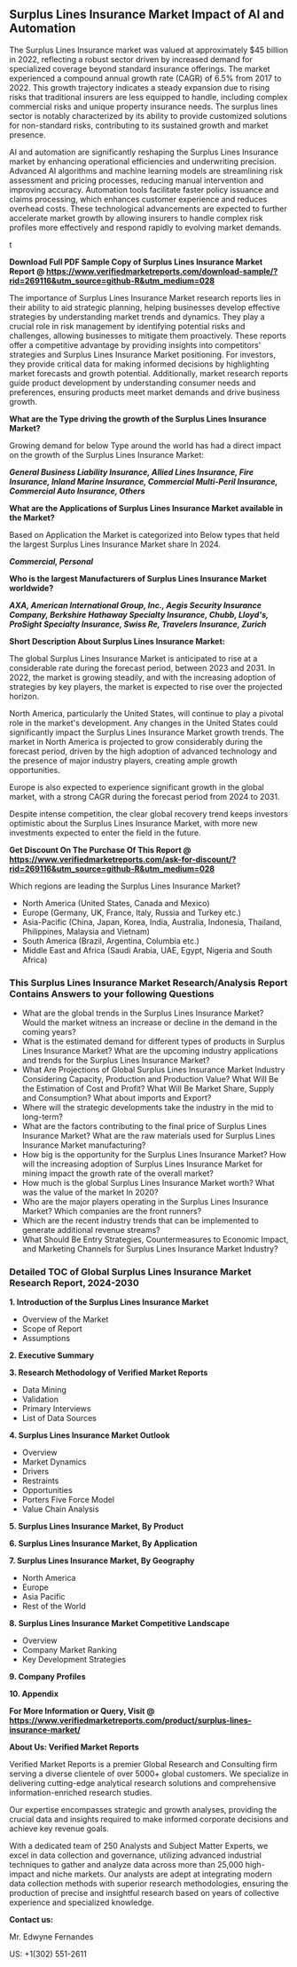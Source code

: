 <h2>Surplus Lines Insurance Market Impact of AI and Automation</h2><p>The Surplus Lines Insurance market was valued at approximately $45 billion in 2022, reflecting a robust sector driven by increased demand for specialized coverage beyond standard insurance offerings. The market experienced a compound annual growth rate (CAGR) of 6.5% from 2017 to 2022. This growth trajectory indicates a steady expansion due to rising risks that traditional insurers are less equipped to handle, including complex commercial risks and unique property insurance needs. The surplus lines sector is notably characterized by its ability to provide customized solutions for non-standard risks, contributing to its sustained growth and market presence.</p><p>AI and automation are significantly reshaping the Surplus Lines Insurance market by enhancing operational efficiencies and underwriting precision. Advanced AI algorithms and machine learning models are streamlining risk assessment and pricing processes, reducing manual intervention and improving accuracy. Automation tools facilitate faster policy issuance and claims processing, which enhances customer experience and reduces overhead costs. These technological advancements are expected to further accelerate market growth by allowing insurers to handle complex risk profiles more effectively and respond rapidly to evolving market demands.</p>t</p><p id="" class=""><strong>Download Full PDF Sample Copy of Surplus Lines Insurance Market Report @ <a href="https://www.verifiedmarketreports.com/download-sample/?rid=269116&utm_source=github-R&utm_medium=028" target="_blank">https://www.verifiedmarketreports.com/download-sample/?rid=269116&utm_source=github-R&utm_medium=028</a></strong></p><p>The importance of&nbsp;Surplus Lines Insurance Market research reports lies in their ability to aid strategic planning, helping businesses develop effective strategies by understanding market trends and dynamics. They play a crucial role in risk management by identifying potential risks and challenges, allowing businesses to mitigate them proactively. These reports offer a competitive advantage by providing insights into competitors' strategies and Surplus Lines Insurance Market positioning. For investors, they provide critical data for making informed decisions by highlighting market forecasts and growth potential. Additionally, market research reports guide product development by understanding consumer needs and preferences, ensuring products meet market demands and drive business growth.</p><p><strong>What are the&nbsp;Type driving the growth of the Surplus Lines Insurance Market?</strong></p><p id="" class="">Growing demand for below Type around the world has had a direct impact on the growth of the Surplus Lines Insurance Market:</p><em><strong>General Business Liability Insurance, Allied Lines Insurance, Fire Insurance, Inland Marine Insurance, Commercial Multi-Peril Insurance, Commercial Auto Insurance, Others</strong></em></p><strong>What are the&nbsp;Applications&nbsp;of Surplus Lines Insurance Market available in the Market?</strong></p><p id="" class="">Based on Application the Market is categorized into Below types that held the largest Surplus Lines Insurance Market share In 2024.</p><em><strong>Commercial, Personal</strong></em></p><strong>Who is the largest Manufacturers of Surplus Lines Insurance Market worldwide?</strong></p><p><em><strong>AXA, American International Group, Inc., Aegis Security Insurance Company, Berkshire Hathaway Specialty Insurance, Chubb, Lloyd's, ProSight Specialty Insurance, Swiss Re, Travelers Insurance, Zurich</strong></em></p><p id="" class=""><strong>Short Description About Surplus Lines Insurance Market:</strong></p><p>The global Surplus Lines Insurance Market is anticipated to rise at a considerable rate during the forecast period, between 2023 and 2031. In 2022, the market is growing steadily, and with the increasing adoption of strategies by key players, the market is expected to rise over the projected horizon.</p><p>North America, particularly the United States, will continue to play a pivotal role in the market's development. Any changes in the United States could significantly impact the Surplus Lines Insurance Market growth trends. The market in North America is projected to grow considerably during the forecast period, driven by the high adoption of advanced technology and the presence of major industry players, creating ample growth opportunities.</p><p>Europe is also expected to experience significant growth in the global market, with a strong CAGR during the forecast period from 2024 to 2031.</p><p>Despite intense competition, the clear global recovery trend keeps investors optimistic about the Surplus Lines Insurance Market, with more new investments expected to enter the field in the future.</p><p id="" class=""><strong>Get Discount On The Purchase Of This Report @ <a href="https://www.verifiedmarketreports.com/ask-for-discount/?rid=269116&utm_source=github-R&utm_medium=028" target="_blank">https://www.verifiedmarketreports.com/ask-for-discount/?rid=269116&utm_source=github-R&utm_medium=028</a></strong></p>Which regions are leading the Surplus Lines Insurance Market?</p><ul><li>North America (United States, Canada and Mexico)</li><li>Europe (Germany, UK, France, Italy, Russia and Turkey etc.)</li><li>Asia-Pacific (China, Japan, Korea, India, Australia, Indonesia, Thailand, Philippines, Malaysia and Vietnam)</li><li>South America (Brazil, Argentina, Columbia etc.)</li><li>Middle East and Africa (Saudi Arabia, UAE, Egypt, Nigeria and South Africa)</li></ul><h3 id="" class="">This Surplus Lines Insurance Market Research/Analysis Report Contains Answers to your following Questions</h3><ul><li>What are the global trends in the Surplus Lines Insurance Market? Would the market witness an increase or decline in the demand in the coming years?</li><li>What is the estimated demand for different types of products in Surplus Lines Insurance Market? What are the upcoming industry applications and trends for the Surplus Lines Insurance Market?</li><li>What Are Projections of Global Surplus Lines Insurance Market Industry Considering Capacity, Production and Production Value? What Will Be the Estimation of Cost and Profit? What Will Be Market Share, Supply and Consumption? What about imports and Export?</li><li>Where will the strategic developments take the industry in the mid to long-term?</li><li>What are the factors contributing to the final price of Surplus Lines Insurance Market? What are the raw materials used for Surplus Lines Insurance Market manufacturing?</li><li>How big is the opportunity for the Surplus Lines Insurance Market? How will the increasing adoption of Surplus Lines Insurance Market for mining impact the growth rate of the overall market?</li><li>How much is the global Surplus Lines Insurance Market worth? What was the value of the market In 2020?</li><li>Who are the major players operating in the Surplus Lines Insurance Market? Which companies are the front runners?</li><li>Which are the recent industry trends that can be implemented to generate additional revenue streams?</li><li>What Should Be Entry Strategies, Countermeasures to Economic Impact, and Marketing Channels for Surplus Lines Insurance Market Industry?</li></ul><h3 id="" class="">Detailed TOC of Global Surplus Lines Insurance Market Research Report, 2024-2030</h3><p id="" class=""><strong>1. Introduction of the Surplus Lines Insurance Market</strong></p><ul><li>Overview of the Market</li><li>Scope of Report</li><li>Assumptions</li></ul><p id="" class=""><strong>2. Executive Summary</strong></p><p id="" class=""><strong>3. Research Methodology of Verified Market Reports</strong></p><ul><li>Data Mining</li><li>Validation</li><li>Primary Interviews</li><li>List of Data Sources</li></ul><p id="" class=""><strong>4. Surplus Lines Insurance Market Outlook</strong></p><ul><li>Overview</li><li>Market Dynamics</li><li>Drivers</li><li>Restraints</li><li>Opportunities</li><li>Porters Five Force Model</li><li>Value Chain Analysis</li></ul><p id="" class=""><strong>5. Surplus Lines Insurance Market, By Product</strong></p><p id="" class=""><strong>6. Surplus Lines Insurance Market, By Application</strong></p><p id="" class=""><strong>7. Surplus Lines Insurance Market, By Geography</strong></p><ul><li>North America</li><li>Europe</li><li>Asia Pacific</li><li>Rest of the World</li></ul><p id="" class=""><strong>8. Surplus Lines Insurance Market Competitive Landscape</strong></p><ul><li>Overview</li><li>Company Market Ranking</li><li>Key Development Strategies</li></ul><p id="" class=""><strong>9. Company Profiles</strong></p><p id="" class=""><strong>10. Appendix</strong></p><p id="" class=""><strong>For More Information or Query, Visit @ <a href="https://www.verifiedmarketreports.com/product/surplus-lines-insurance-market/" target="_blank">https://www.verifiedmarketreports.com/product/surplus-lines-insurance-market/</a></strong></p><p id="" class=""><strong>About Us: Verified Market Reports</strong></p><p id="" class="">Verified Market Reports is a premier Global Research and Consulting firm serving a diverse clientele of over 5000+ global customers. We specialize in delivering cutting-edge analytical research solutions and comprehensive information-enriched research studies.</p><p id="" class="">Our expertise encompasses strategic and growth analyses, providing the crucial data and insights required to make informed corporate decisions and achieve key revenue goals.</p><p id="" class="">With a dedicated team of 250 Analysts and Subject Matter Experts, we excel in data collection and governance, utilizing advanced industrial techniques to gather and analyze data across more than 25,000 high-impact and niche markets. Our analysts are adept at integrating modern data collection methods with superior research methodologies, ensuring the production of precise and insightful research based on years of collective experience and specialized knowledge.</p><p id="" class=""><strong>Contact us:</strong></p><p id="" class="">Mr. Edwyne Fernandes</p><p id="" class="">US: +1(302) 551-2611</p>